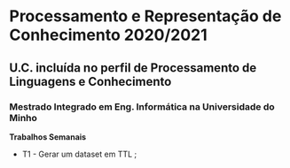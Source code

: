 # Processamento e Representação de Conhecimento 2020/2021
## U.C. incluída no perfil de Processamento de Linguagens e Conhecimento
### Mestrado Integrado em Eng. Informática na Universidade do Minho 

<b> Trabalhos Semanais </b>
  * T1 - Gerar um dataset em TTL ;
